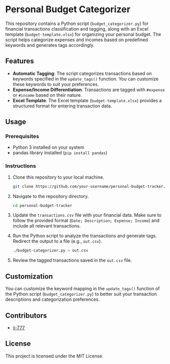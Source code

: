 # Personal Budget Categorizer

This repository contains a Python script (`budget_categorizer.py`) for financial transactions classification and tagging, along with an Excel template (`budget-template.xlsx`) for organizing your personal budget. The script helps categorize expenses and incomes based on predefined keywords and generates tags accordingly.

## Features

- **Automatic Tagging**: The script categorizes transactions based on keywords specified in the `update_tags()` function. You can customize these keywords to suit your preferences.
- **Expense/Income Differentiation**: Transactions are tagged with `#expense` or `#income` based on their nature.
- **Excel Template**: The Excel template (`budget-template.xlsx`) provides a structured format for entering transaction data.

## Usage

### Prerequisites

- Python 3 installed on your system
- pandas library installed (`pip install pandas`)

### Instructions

1. Clone this repository to your local machine.
   ```bash
   git clone https://github.com/your-username/personal-budget-tracker.git
   ```

2. Navigate to the repository directory.
   ```bash
   cd personal-budget-tracker
   ```

3. Update the `transactions.csv` file with your financial data. Make sure to follow the provided format (`Date; Description; Expense; Income`) and include all relevant transactions.

4. Run the Python script to analyze the transactions and generate tags. Redirect the output to a file (e.g., `out.csv`).
   ```bash
   ./budget-categorizer.py > out.csv
   ```

5. Review the tagged transactions saved in the `out.csv` file.

## Customization

You can customize the keyword mapping in the `update_tags()` function of the Python script (`budget_categorizer.py`) to better suit your transaction descriptions and categorization preferences.

## Contributors

- [ii-777](https://github.com/ii-777)

## License

This project is licensed under the MIT License.
